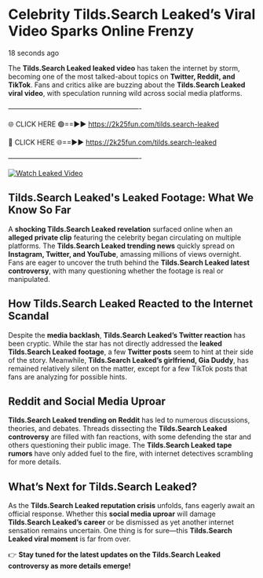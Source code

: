# Celebrity Tilds.Search Leaked’s Viral Video Sparks Online Frenzy

18 seconds ago

The **Tilds.Search Leaked leaked video** has taken the internet by storm, becoming one of the most talked-about topics on **Twitter, Reddit, and TikTok**. Fans and critics alike are buzzing about the **Tilds.Search Leaked viral video**, with speculation running wild across social media platforms.

———————————————————-

🌐 CLICK HERE 🟢==►► https://2k25fun.com/tilds.search-leaked

🔴 CLICK HERE 🌐==►► https://2k25fun.com/tilds.search-leaked

———————————————————-

[![Watch Leaked Video](https://miro.medium.com/v2/resize:fit:828/format:webp/1*cilzJN44JGOrTw9NJCrNHA.gif "Watch Leaked Video")](https://2k25fun.com/tilds.search-leaked)

## **Tilds.Search Leaked's Leaked Footage: What We Know So Far**  
A **shocking Tilds.Search Leaked revelation** surfaced online when an **alleged private clip** featuring the celebrity began circulating on multiple platforms. The **Tilds.Search Leaked trending news** quickly spread on **Instagram, Twitter, and YouTube**, amassing millions of views overnight. Fans are eager to uncover the truth behind the **Tilds.Search Leaked latest controversy**, with many questioning whether the footage is real or manipulated.  

## **How Tilds.Search Leaked Reacted to the Internet Scandal**  
Despite the **media backlash**, **Tilds.Search Leaked’s Twitter reaction** has been cryptic. While the star has not directly addressed the **leaked Tilds.Search Leaked footage**, a few **Twitter posts** seem to hint at their side of the story. Meanwhile, **Tilds.Search Leaked’s girlfriend, Gia Duddy**, has remained relatively silent on the matter, except for a few TikTok posts that fans are analyzing for possible hints.  

## **Reddit and Social Media Uproar**  
**Tilds.Search Leaked trending on Reddit** has led to numerous discussions, theories, and debates. Threads dissecting the **Tilds.Search Leaked controversy** are filled with fan reactions, with some defending the star and others questioning their public image. The **Tilds.Search Leaked tape rumors** have only added fuel to the fire, with internet detectives scrambling for more details.  

## **What’s Next for Tilds.Search Leaked?**  
As the **Tilds.Search Leaked reputation crisis** unfolds, fans eagerly await an official response. Whether this **social media uproar** will damage **Tilds.Search Leaked’s career** or be dismissed as yet another internet sensation remains uncertain. One thing is for sure—this **Tilds.Search Leaked viral moment** is far from over.  

👉 **Stay tuned for the latest updates on the Tilds.Search Leaked controversy as more details emerge!**  